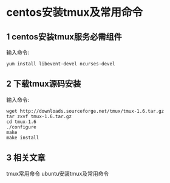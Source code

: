 centos安装tmux及常用命令
===

1 centos安装tmux服务必需组件
---

输入命令:

    yum install libevent-devel ncurses-devel

2 下载tmux源码安装
---

输入命令:

    wget http://downloads.sourceforge.net/tmux/tmux-1.6.tar.gz
    tar zxvf tmux-1.6.tar.gz
    cd tmux-1.6
    ./configure
    make
    make install

3 相关文章
---

tmux常用命令
ubuntu安装tmux及常用命令